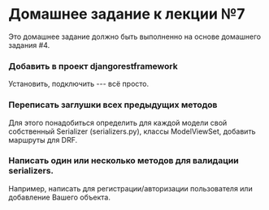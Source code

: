 # Домашнее задание к лекции №7

Это домашнее задание должно быть выполненно на основе домашнего задания #4.

### Добавить в проект djangorestframework
Установить, подключить --- всё просто.

### Переписать заглушки всех предыдущих методов
Для этого понадобиться определить для каждой модели свой собственный Serializer (serializers.py), классы ModelViewSet, добавить маршруты для DRF.

### Написать один или несколько методов для валидации serializers.
Например, написать для регистрации/авторизации пользователя или добавление Вашего объекта.